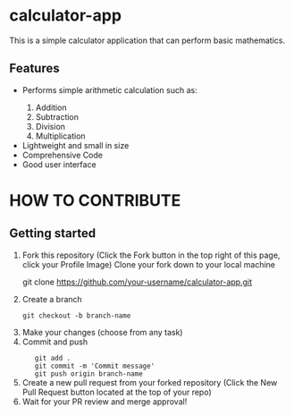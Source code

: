# calculator-app
This is a simple calculator application that can perform basic mathematics.

## Features
<ul>
    <li>Performs simple arithmetic calculation such as:</li>
    <ol>
      <li>Addition</li>
      <li>Subtraction</li>
      <li>Division</li>
      <li>Multiplication</li>
    </ol>
    <li>Lightweight and small in size</li>
    <li>Comprehensive Code</li>
    <li>Good user interface</li>
</ul>

# HOW TO CONTRIBUTE

## Getting started

<ol>
<li>Fork this repository (Click the Fork button in the top right of this page, click your Profile Image)
Clone your fork down to your local machine</li>

   git clone https://github.com/your-username/calculator-app.git

<li>Create a branch</li>

<code>git checkout -b branch-name</code>

<li>Make your changes (choose from any task)</li>

<li>Commit and push</li>
<code>
   git add .
   git commit -m 'Commit message'
   git push origin branch-name
</code>
<li>Create a new pull request from your forked repository (Click the New Pull Request button located at the top of your repo)</li>

<li>Wait for your PR review and merge approval!</li>
</ol>
